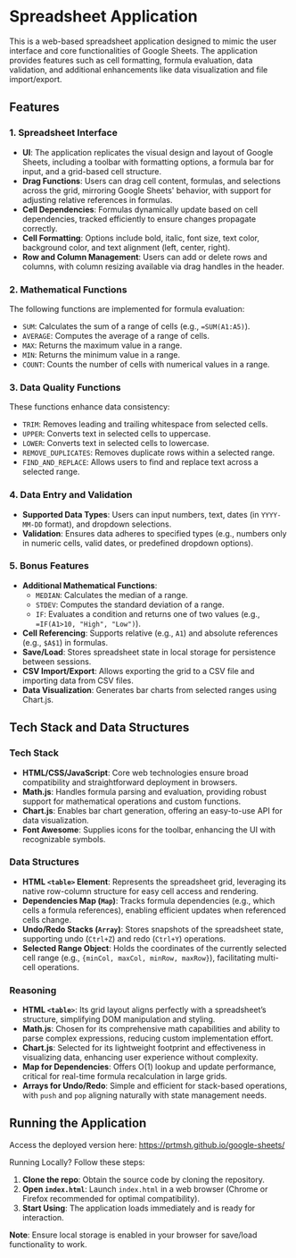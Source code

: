 # Spreadsheet Application

This is a web-based spreadsheet application designed to mimic the user interface and core functionalities of Google Sheets. The application provides features such as cell formatting, formula evaluation, data validation, and additional enhancements like data visualization and file import/export.

## Features

### 1. Spreadsheet Interface
- **UI**: The application replicates the visual design and layout of Google Sheets, including a toolbar with formatting options, a formula bar for input, and a grid-based cell structure.
- **Drag Functions**: Users can drag cell content, formulas, and selections across the grid, mirroring Google Sheets' behavior, with support for adjusting relative references in formulas.
- **Cell Dependencies**: Formulas dynamically update based on cell dependencies, tracked efficiently to ensure changes propagate correctly.
- **Cell Formatting**: Options include bold, italic, font size, text color, background color, and text alignment (left, center, right).
- **Row and Column Management**: Users can add or delete rows and columns, with column resizing available via drag handles in the header.

### 2. Mathematical Functions
The following functions are implemented for formula evaluation:
- `SUM`: Calculates the sum of a range of cells (e.g., `=SUM(A1:A5)`).
- `AVERAGE`: Computes the average of a range of cells.
- `MAX`: Returns the maximum value in a range.
- `MIN`: Returns the minimum value in a range.
- `COUNT`: Counts the number of cells with numerical values in a range.

### 3. Data Quality Functions
These functions enhance data consistency:
- `TRIM`: Removes leading and trailing whitespace from selected cells.
- `UPPER`: Converts text in selected cells to uppercase.
- `LOWER`: Converts text in selected cells to lowercase.
- `REMOVE_DUPLICATES`: Removes duplicate rows within a selected range.
- `FIND_AND_REPLACE`: Allows users to find and replace text across a selected range.

### 4. Data Entry and Validation
- **Supported Data Types**: Users can input numbers, text, dates (in `YYYY-MM-DD` format), and dropdown selections.
- **Validation**: Ensures data adheres to specified types (e.g., numbers only in numeric cells, valid dates, or predefined dropdown options).

### 5. Bonus Features
- **Additional Mathematical Functions**: 
  - `MEDIAN`: Calculates the median of a range.
  - `STDEV`: Computes the standard deviation of a range.
  - `IF`: Evaluates a condition and returns one of two values (e.g., `=IF(A1>10, "High", "Low")`).
- **Cell Referencing**: Supports relative (e.g., `A1`) and absolute references (e.g., `$A$1`) in formulas.
- **Save/Load**: Stores spreadsheet state in local storage for persistence between sessions.
- **CSV Import/Export**: Allows exporting the grid to a CSV file and importing data from CSV files.
- **Data Visualization**: Generates bar charts from selected ranges using Chart.js.

## Tech Stack and Data Structures

### Tech Stack
- **HTML/CSS/JavaScript**: Core web technologies ensure broad compatibility and straightforward deployment in browsers.
- **Math.js**: Handles formula parsing and evaluation, providing robust support for mathematical operations and custom functions.
- **Chart.js**: Enables bar chart generation, offering an easy-to-use API for data visualization.
- **Font Awesome**: Supplies icons for the toolbar, enhancing the UI with recognizable symbols.

### Data Structures
- **HTML `<table>` Element**: Represents the spreadsheet grid, leveraging its native row-column structure for easy cell access and rendering.
- **Dependencies Map (`Map`)**: Tracks formula dependencies (e.g., which cells a formula references), enabling efficient updates when referenced cells change.
- **Undo/Redo Stacks (`Array`)**: Stores snapshots of the spreadsheet state, supporting undo (`Ctrl+Z`) and redo (`Ctrl+Y`) operations.
- **Selected Range Object**: Holds the coordinates of the currently selected cell range (e.g., `{minCol, maxCol, minRow, maxRow}`), facilitating multi-cell operations.

### Reasoning
- **HTML `<table>`**: Its grid layout aligns perfectly with a spreadsheet’s structure, simplifying DOM manipulation and styling.
- **Math.js**: Chosen for its comprehensive math capabilities and ability to parse complex expressions, reducing custom implementation effort.
- **Chart.js**: Selected for its lightweight footprint and effectiveness in visualizing data, enhancing user experience without complexity.
- **Map for Dependencies**: Offers O(1) lookup and update performance, critical for real-time formula recalculation in large grids.
- **Arrays for Undo/Redo**: Simple and efficient for stack-based operations, with `push` and `pop` aligning naturally with state management needs.

## Running the Application
Access the deployed version here: https://prtmsh.github.io/google-sheets/

Running Locally? Follow these steps:
1. **Clone the repo**: Obtain the source code by cloning the repository.
2. **Open `index.html`**: Launch `index.html` in a web browser (Chrome or Firefox recommended for optimal compatibility).
3. **Start Using**: The application loads immediately and is ready for interaction.

**Note**: Ensure local storage is enabled in your browser for save/load functionality to work.